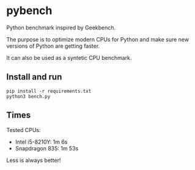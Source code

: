 # pybench

Python benchmark inspired by Geekbench.

The purpose is to optimize modern CPUs for Python and make sure new versions of Python are getting faster.

It can also be used as a syntetic CPU benchmark.

## Install and run

```
pip install -r requirements.txt
python3 bench.py
```

## Times

Tested CPUs:
- Intel i5-8210Y: 1m 6s
- Snapdragon 835: 1m 53s

Less is always better!
